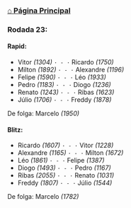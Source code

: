 ### [⌂ Página Principal](https://grupo-de-xadrez.github.io/)

### Rodada 23:

#### Rapid:

* Vitor *(1304)* `· - ·` Ricardo *(1750)*  
* Milton *(1892)* `· - ·` Alexandre *(1196)*  
* Felipe *(1590)* `· - ·` Léo *(1933)*  
* Pedro *(1183)* `· - ·` Diogo *(1236)*  
* Renato *(1243)* `· - ·` Ribas *(1623)*  
* Júlio *(1706)* `· - ·` Freddy *(1878)*  

De folga: Marcelo *(1950)*

#### Blitz:

* Ricardo *(1607)* `· - ·` Vitor *(1228)*  
* Alexandre *(1165)* `· - ·` Milton *(1672)*  
* Léo *(1861)* `· - ·` Felipe *(1387)*  
* Diogo *(1493)* `· - ·` Pedro *(1167)*  
* Ribas *(2055)* `· - ·` Renato *(1031)*  
* Freddy *(1807)* `· - ·` Júlio *(1544)*  

De folga: Marcelo *(1782)*

